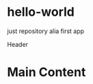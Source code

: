 # hello-world
just repository
alia first app

<ion-app>
  <ion-header>
    <ion-toolbar>
      <ion-title>Header</ion-title>
    </ion-toolbar>
  </ion-header>

  <ion-content padding>
    <h1>Main Content</h1>
  </ion-content>
</ion-app>

